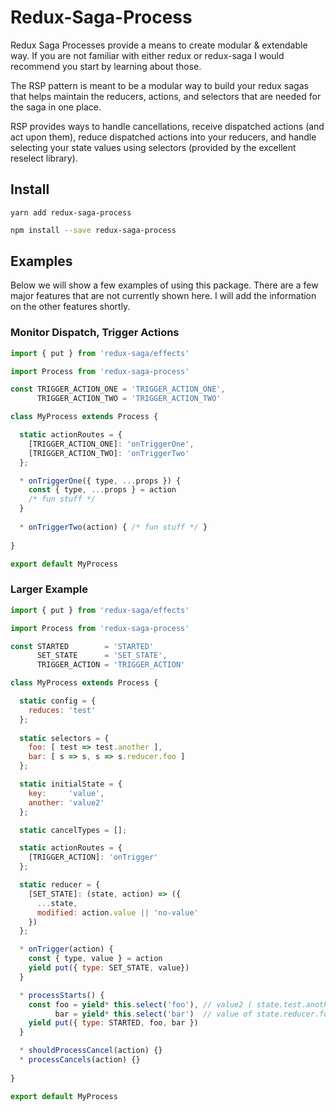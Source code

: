 # Redux-Saga-Process
Redux Saga Processes provide a means to create modular & extendable way.  If you 
are not familiar with either redux or redux-saga I would recommend you start by 
learning about those.

The RSP pattern is meant to be a modular way to build your redux sagas that helps 
maintain the reducers, actions, and selectors that are needed for the saga in one 
place.

RSP provides ways to handle cancellations, receive dispatched actions (and act upon them), 
reduce dispatched actions into your reducers, and handle selecting your state values using 
selectors (provided by the excellent reselect library).



## Install

```bsah
yarn add redux-saga-process
```

```bash
npm install --save redux-saga-process
```

## Examples

Below we will show a few examples of using this package.  There are a few major 
features that are not currently shown here.  I will add the information on the 
other features shortly.

### Monitor Dispatch, Trigger Actions

```js
import { put } from 'redux-saga/effects'

import Process from 'redux-saga-process'

const TRIGGER_ACTION_ONE = 'TRIGGER_ACTION_ONE',
      TRIGGER_ACTION_TWO = 'TRIGGER_ACTION_TWO'

class MyProcess extends Process {

  static actionRoutes = {
    [TRIGGER_ACTION_ONE]: 'onTriggerOne',
    [TRIGGER_ACTION_TWO]: 'onTriggerTwo'
  };

  * onTriggerOne({ type, ...props }) {
    const { type, ...props } = action
    /* fun stuff */
  }
  
  * onTriggerTwo(action) { /* fun stuff */ }
  
}

export default MyProcess
```

### Larger Example

```js
import { put } from 'redux-saga/effects'

import Process from 'redux-saga-process'

const STARTED        = 'STARTED' 
      SET_STATE      = 'SET_STATE',
      TRIGGER_ACTION = 'TRIGGER_ACTION'

class MyProcess extends Process {

  static config = {
    reduces: 'test'
  };
  
  static selectors = {
    foo: [ test => test.another ],
    bar: [ s => s, s => s.reducer.foo ]
  };

  static initialState = {
    key:     'value',
    another: 'value2'
  };

  static cancelTypes = [];

  static actionRoutes = {
    [TRIGGER_ACTION]: 'onTrigger'
  };

  static reducer = {
    [SET_STATE]: (state, action) => ({
      ...state,
      modified: action.value || 'no-value'
    })
  };

  * onTrigger(action) {
    const { type, value } = action
    yield put({ type: SET_STATE, value})
  }

  * processStarts() {
    const foo = yield* this.select('foo'), // value2 ( state.test.another )
          bar = yield* this.select('bar')  // value of state.reducer.foo
    yield put({ type: STARTED, foo, bar })
  }

  * shouldProcessCancel(action) {}
  * processCancels(action) {}
  
}

export default MyProcess
```
